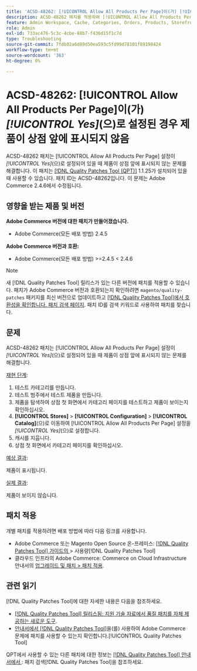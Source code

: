 ```yaml
---
title: 'ACSD-48262: [!UICONTROL Allow All Products Per Page]이(가) [!UICONTROL Yes]​(으)로 설정된 경우 제품이 상점 앞에 표시되지 않음'
description: ACSD-48262 패치를 적용하여 [!UICONTROL Allow All Products Per Page] 설정이 [!UICONTROL Yes]​(으)로 설정되어 있을 때 제품이 상점 앞에 표시되지 않는 Adobe Commerce 문제를 해결합니다.
feature: Admin Workspace, Cache, Categories, Orders, Products, Storefront
role: Admin
exl-id: 733ac476-5c3c-4cbe-88b7-f436d15f1c7d
type: Troubleshooting
source-git-commit: 7fdb02a6d89d50ea593c5fd99d78101f89198424
workflow-type: tm+mt
source-wordcount: '363'
ht-degree: 0%

---
```


# ACSD-48262: [!UICONTROL Allow All Products Per Page]이(가) *[!UICONTROL Yes]*(으)로 설정된 경우 제품이 상점 앞에 표시되지 않음

ACSD-48262 패치는 [!UICONTROL Allow All Products Per Page] 설정이 *[!UICONTROL Yes]*(으)로 설정되어 있을 때 제품이 상점 앞에 표시되지 않는 문제를 해결합니다. 이 패치는 [[!DNL Quality Patches Tool (QPT)]](https://experienceleague.adobe.com/en/docs/commerce-operations/tools/quality-patches-tool/quality-patches-tool-to-self-serve-quality-patches) 1.1.25가 설치되어 있을 때 사용할 수 있습니다. 패치 ID는 ACSD-48262입니다. 이 문제는 Adobe Commerce 2.4.6에서 수정됩니다.

## 영향을 받는 제품 및 버전

**Adobe Commerce 버전에 대한 패치가 만들어졌습니다.**

* Adobe Commerce(모든 배포 방법) 2.4.5

**Adobe Commerce 버전과 호환:**

* Adobe Commerce(모든 배포 방법) >=2.4.5 &lt; 2.4.6

>[!NOTE]
>
>새 [!DNL Quality Patches Tool] 릴리스가 있는 다른 버전에 패치를 적용할 수 있습니다. 패치가 Adobe Commerce 버전과 호환되는지 확인하려면 `magento/quality-patches` 패키지를 최신 버전으로 업데이트하고 [[!DNL Quality Patches Tool]에서 호환성을 확인합니다. 패치 검색 페이지](https://experienceleague.adobe.com/tools/commerce-quality-patches/index.html). 패치 ID를 검색 키워드로 사용하여 패치를 찾습니다.

## 문제

ACSD-48262 패치는 [!UICONTROL Allow All Products Per Page] 설정이 *[!UICONTROL Yes]*(으)로 설정되어 있을 때 제품이 상점 앞에 표시되지 않는 문제를 해결합니다.

<u>재현 단계</u>:

1. 테스트 카테고리를 만듭니다.
1. 테스트 범주에서 테스트 제품을 만듭니다.
1. 제품을 탐색하여 상점 첫 화면에서 카테고리 페이지를 테스트하고 제품이 보이는지 확인하십시오.
1. **[!UICONTROL Stores]** > **[!UICONTROL Configuration]** > **[!UICONTROL Catalog]**(으)로 이동하여 [!UICONTROL Allow All Products Per Page] 설정을 *[!UICONTROL Yes]*(으)로 설정합니다.
1. 캐시를 지웁니다.
1. 상점 첫 화면에서 카테고리 페이지를 확인하십시오.

<u>예상 결과</u>:

제품이 표시됩니다.

<u>실제 결과</u>:

제품이 보이지 않습니다.

## 패치 적용

개별 패치를 적용하려면 배포 방법에 따라 다음 링크를 사용합니다.

* Adobe Commerce 또는 Magento Open Source 온-프레미스: [[!DNL Quality Patches Tool]  가이드의 ](/help/tools/quality-patches-tool/usage.md)> 사용량[!DNL Quality Patches Tool]
* 클라우드 인프라의 Adobe Commerce: Commerce on Cloud Infrastructure 안내서의 [업그레이드 및 패치 > 패치 적용](https://experienceleague.adobe.com/docs/commerce-cloud-service/user-guide/develop/upgrade/apply-patches.html).


## 관련 읽기

[!DNL Quality Patches Tool]에 대한 자세한 내용은 다음을 참조하세요.

* [[!DNL Quality Patches Tool] 릴리스됨: 지원 기술 자료에서 품질 패치를 자체 제공하는 새로운 도구](https://experienceleague.adobe.com/en/docs/commerce-operations/tools/quality-patches-tool/quality-patches-tool-to-self-serve-quality-patches).
* [ 안내서에서  [!DNL Quality Patches Tool]](/help/tools/quality-patches-tool/patches-available-in-qpt/check-patch-for-magento-issue-with-magento-quality-patches.md)을(를) 사용하여 Adobe Commerce 문제에 패치를 사용할 수 있는지 확인합니다.[!UICONTROL Quality Patches Tool]


QPT에서 사용할 수 있는 다른 패치에 대한 정보는 [[!DNL Quality Patches Tool] 안내서에서 ](https://experienceleague.adobe.com/tools/commerce-quality-patches/index.html): 패치 검색[!DNL Quality Patches Tool]을 참조하세요.
